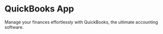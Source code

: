 # QuickBooks App

Manage your finances effortlessly with QuickBooks, the ultimate accounting software.
